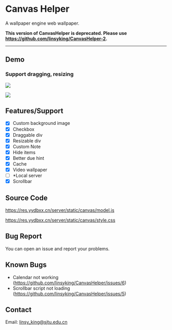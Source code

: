 # Canvas Helper

A wallpaper engine web wallpaper.

**This version of CanvasHelper is deprecated. Please use <https://github.com/linsyking/CanvasHelper-2>.**

---

## Demo

### Support dragging, resizing

![](https://res.yydbxx.cn/server/static/canvas/snapshots/recording.gif)

![](https://res.yydbxx.cn/server/static/canvas/snapshots/s1.png)

## Features/Support

- [x] Custom background image
- [x] Checkbox
- [x] Draggable div
- [x] Resizable div
- [x] Custom Note
- [x] Hide items
- [x] Better due hint
- [x] Cache
- [x] Video wallpaper
- [ ] *Local server
- [x] Scrollbar

## Source Code

<https://res.yydbxx.cn/server/static/canvas/model.js>

<https://res.yydbxx.cn/server/static/canvas/style.css>

## Bug Report

You can open an issue and report your problems.

## Known Bugs

- Calendar not working (https://github.com/linsyking/CanvasHelper/issues/6)
- Scrollbar script not loading (https://github.com/linsyking/CanvasHelper/issues/5)

## Contact

Email: linsy_king@sjtu.edu.cn
